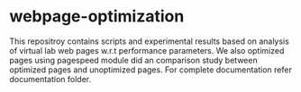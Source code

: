 webpage-optimization
====================

This repositroy contains scripts and experimental results based on analysis of virtual lab web pages w.r.t performance
parameters. We also optimized pages using pagespeed module did an comparison study between optimized pages and
unoptimized pages. For complete documentation refer documentation folder.
